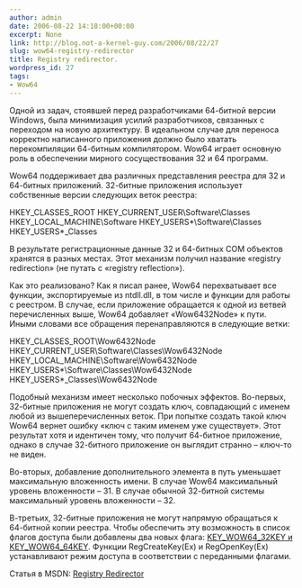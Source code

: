 ```yaml
---
author: admin
date: 2006-08-22 14:18:00+00:00
excerpt: None
link: http://blog.not-a-kernel-guy.com/2006/08/22/27
slug: wow64-registry-redirector
title: Registry redirector.
wordpress_id: 27
tags:
- Wow64
---
```


Одной из задач, стоявшей перед разработчиками 64-битной версии Windows, была минимизация усилий разработчиков, связанных с переходом на новую архитектуру. В идеальном случае для переноса корректно написанного приложения должно было хватать перекомпиляции 64-битным компилятором. Wow64 играет основную роль в обеспечении мирного сосуществования 32 и 64 программ.

Wow64 поддерживает два различных представления реестра для 32 и 64-битных приложений. 32-битные приложения использует собственные версии следующих веток реестра:

HKEY_CLASSES_ROOT
HKEY_CURRENT_USER\Software\Classes
HKEY_LOCAL_MACHINE\Software
HKEY_USERS\*\Software\Classes
HKEY_USERS\*_Classes

В результате регистрационные данные 32 и 64-битных COM объектов хранятся в разных местах. Этот механизм получил название «registry redirection» (не путать с «registry reflection»).

Как это реализовано? Как я писал ранее, Wow64 перехватывает все функции, экспортируемые из ntdll.dll, в том числе и функции для работы с реестром. В случае, если приложение обращается к одной из ветвей перечисленных выше, Wow64 добавляет «Wow6432Node» к пути. Иными словами все обращения перенаправляются в следующие ветки:

HKEY_CLASSES_ROOT\Wow6432Node
HKEY_CURRENT_USER\Software\Classes\Wow6432Node
HKEY_LOCAL_MACHINE\Software\Wow6432Node
HKEY_USERS\*\Software\Classes\Wow6432Node
HKEY_USERS\*_Classes\Wow6432Node

Подобный механизм имеет несколько побочных эффектов. Во-первых, 32-битные приложения не могут создать ключ, совпадающий с именем любой из вышеперечисленных веток. При попытке создать такой ключ Wow64 вернет ошибку «ключ с таким именем уже существует». Этот результат хотя и идентичен тому, что получит 64-битное приложение, однако в случае 32-битного приложение он выглядит странно – ключ-то не виден.

Во-вторых, добавление дополнительного элемента в путь уменьшает максимальную вложенность имени. В случае Wow64 максимальный уровень вложенности – 31. В случае обычной 32-битной системы максимальный уровень вложенности – 32.

В-третьих, 32-битные приложения не могут напрямую обращаться к 64-битной копии реестра. Чтобы обеспечить эту возможность в список флагов доступа были добавлены два новых флага: [KEY_WOW64_32KEY и KEY_WOW64_64KEY](http://windowssdk.msdn.microsoft.com/en-us/library/ms724878.aspx). Функции RegCreateKey(Ex) и RegOpenKey(Ex) устанавливают режим доступа в соответствии с переданными флагами.

Статья в MSDN: [Registry Redirector](http://windowssdk.msdn.microsoft.com/en-us/library/ms775187.aspx)
